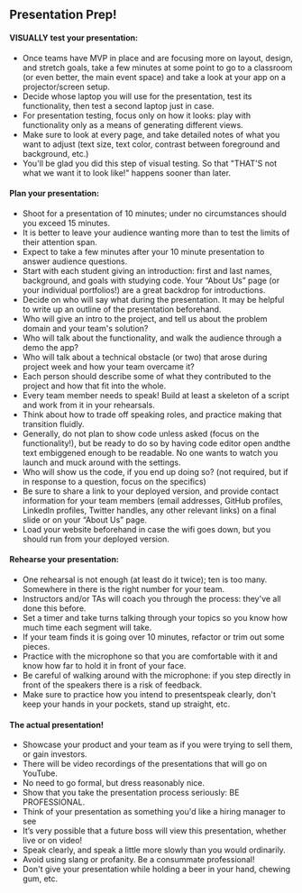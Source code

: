 ## Presentation Prep!

#### VISUALLY test your presentation:
  - Once teams have MVP in place and are focusing more on layout, design, and stretch goals, take a few minutes at some point to go to a classroom (or even better, the main event space) and take a look at your app on a projector/screen setup.
  - Decide whose laptop you will use for the presentation, test its functionality, then test a second laptop just in case.
  - For presentation testing, focus only on how it looks: play with functionality only as a means of generating different views.
  - Make sure to look at every page, and take detailed notes of what you want to adjust (text size, text color, contrast between
  foreground and background, etc.)
  - You'll be glad you did this step of visual testing. So that "THAT'S not what we want it to look like!" happens sooner than later.

#### Plan your presentation:
  - Shoot for a presentation of 10 minutes; under no circumstances should you exceed 15 minutes.
  - It is better to leave your audience wanting more than to test the limits of their attention span.
  - Expect to take a few minutes after your 10 minute presentation to answer audience questions.
  - Start with each student giving an introduction: first and last names, background, and goals with studying code. Your “About Us” page (or your individual portfolios!) are a great backdrop for introductions.
  - Decide on who will say what during the presentation. It may be helpful to write up an outline of the presentation beforehand.
  - Who will give an intro to the project, and tell us about the problem domain and your team's solution?
  - Who will talk about the functionality, and walk the audience through a demo the app?
  - Who will talk about a technical obstacle (or two) that arose during project week and how your team overcame it?
  - Each person should describe some of what they contributed to the project and how that fit into the whole.
  - Every team member needs to speak! Build at least a skeleton of a script and work from it in your rehearsals.
  - Think about how to trade off speaking roles, and practice making that transition fluidly.
  - Generally, do not plan to show code unless asked (focus on the functionality!), but be ready to do so by having code editor open andthe text embiggened enough to be readable. No one wants to watch you launch and muck around with the settings.
  - Who will show us the code, if you end up doing so? (not required, but if in response to a question, focus on the specifics)
  - Be sure to share a link to your deployed version, and provide contact information for your team members (email addresses, GitHub profiles, LinkedIn profiles, Twitter handles, any other relevant links) on a final slide or on your “About Us” page.
  - Load your website beforehand in case the wifi goes down, but you should run from your deployed version.

#### Rehearse your presentation:
  - One rehearsal is not enough (at least do it twice); ten is too many. Somewhere in there is the right number for your team.
  - Instructors and/or TAs will coach you through the process: they've all done this before.
  - Set a timer and take turns talking through your topics so you know how much time each segment will take.
  - If your team finds it is going over 10 minutes, refactor or trim out some pieces.
  - Practice with the microphone so that you are comfortable with it and know how far to hold it in front of your face.
  - Be careful of walking around with the microphone: if you step directly in front of the speakers there is a risk of feedback.
  - Make sure to practice how you intend to present­­speak clearly, don't keep your hands in your pockets, stand up straight, etc.

#### The actual presentation!
  - Showcase your product and your team as if you were trying to sell them, or gain investors.
  - There will be video recordings of the presentations that will go on YouTube.
  - No need to go formal, but dress reasonably nice.
  - Show that you take the presentation process seriously: BE PROFESSIONAL.
  - Think of your presentation as something you'd like a hiring manager to see
  - It’s very possible that a future boss will view this presentation, whether live or on video!
  - Speak clearly, and speak a little more slowly than you would ordinarily.
  - Avoid using slang or profanity. Be a consummate professional!
  - Don't give your presentation while holding a beer in your hand, chewing gum, etc.
